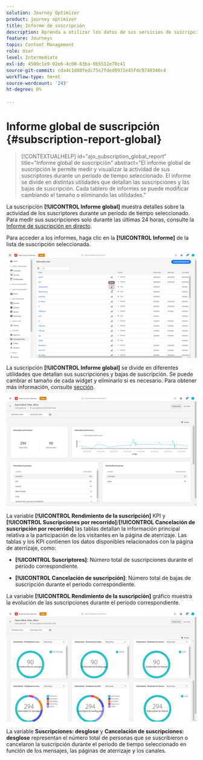 ```yaml
---
solution: Journey Optimizer
product: journey optimizer
title: Informe de suscripción
description: Aprenda a utilizar los datos de sus servicios de suscripción con el informe global de suscripción
feature: Journeys
topic: Content Management
role: User
level: Intermediate
exl-id: 4509c1e9-02e6-4c00-83ba-0b5512e70c41
source-git-commit: cda4c1d88fedc75c7fded9971e45fdc9740346c4
workflow-type: tm+mt
source-wordcount: '243'
ht-degree: 0%

---
```


# Informe global de suscripción {#subscription-report-global}

>[!CONTEXTUALHELP]
>id="ajo_subscription_global_report"
>title="Informe global de suscripción"
>abstract="El informe global de suscripción le permite medir y visualizar la actividad de sus suscriptores durante un período de tiempo seleccionado. El informe se divide en distintas utilidades que detallan las suscripciones y las bajas de suscripción. Cada tablero de informes se puede modificar cambiando el tamaño o eliminando las utilidades."

La suscripción **[!UICONTROL Informe global]** muestra detalles sobre la actividad de los suscriptores durante un período de tiempo seleccionado. Para medir sus suscripciones solo durante las últimas 24 horas, consulte la [Informe de suscripción en directo](subscription-report-live.md).

Para acceder a los informes, haga clic en la **[!UICONTROL Informe]** de la lista de suscripción seleccionada.

![](assets/subscription_report_7.png)

La suscripción **[!UICONTROL Informe global]** se divide en diferentes utilidades que detallan sus suscripciones y bajas de suscripción. Se puede cambiar el tamaño de cada widget y eliminarlo si es necesario. Para obtener más información, consulte [sección](global-report.md).

![](assets/subscription_report_1.png)

La variable **[!UICONTROL Rendimiento de la suscripción]** KPI y **[!UICONTROL Suscripciones por recorrido]**/**[!UICONTROL Cancelación de suscripción por recorrido]** las tablas detallan la información principal relativa a la participación de los visitantes en la página de aterrizaje. Las tablas y los KPI contienen los datos disponibles relacionados con la página de aterrizaje, como:

* **[!UICONTROL Suscriptores]**: Número total de suscripciones durante el periodo correspondiente.

* **[!UICONTROL Cancelación de suscripción]**: Número total de bajas de suscripción durante el periodo correspondiente.

La variable **[!UICONTROL Rendimiento de la suscripción]** gráfico muestra la evolución de las suscripciones durante el periodo correspondiente.

![](assets/subscription_report_2.png)

La variable **Suscripciones: desglose** y **Cancelación de suscripciones: desglose** representan el número total de personas que se suscribieron o cancelaron la suscripción durante el período de tiempo seleccionado en función de los mensajes, las páginas de aterrizaje y los canales.
